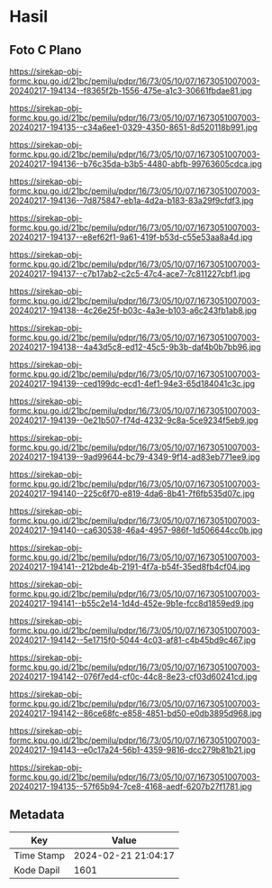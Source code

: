 # Hasil

## Foto C Plano

https://sirekap-obj-formc.kpu.go.id/21bc/pemilu/pdpr/16/73/05/10/07/1673051007003-20240217-194134--f8365f2b-1556-475e-a1c3-30661fbdae81.jpg

https://sirekap-obj-formc.kpu.go.id/21bc/pemilu/pdpr/16/73/05/10/07/1673051007003-20240217-194135--c34a6ee1-0329-4350-8651-8d520118b991.jpg

https://sirekap-obj-formc.kpu.go.id/21bc/pemilu/pdpr/16/73/05/10/07/1673051007003-20240217-194136--b76c35da-b3b5-4480-abfb-99763605cdca.jpg

https://sirekap-obj-formc.kpu.go.id/21bc/pemilu/pdpr/16/73/05/10/07/1673051007003-20240217-194136--7d875847-eb1a-4d2a-b183-83a29f9cfdf3.jpg

https://sirekap-obj-formc.kpu.go.id/21bc/pemilu/pdpr/16/73/05/10/07/1673051007003-20240217-194137--e8ef62f1-9a61-419f-b53d-c55e53aa8a4d.jpg

https://sirekap-obj-formc.kpu.go.id/21bc/pemilu/pdpr/16/73/05/10/07/1673051007003-20240217-194137--c7b17ab2-c2c5-47c4-ace7-7c811227cbf1.jpg

https://sirekap-obj-formc.kpu.go.id/21bc/pemilu/pdpr/16/73/05/10/07/1673051007003-20240217-194138--4c26e25f-b03c-4a3e-b103-a6c243fb1ab8.jpg

https://sirekap-obj-formc.kpu.go.id/21bc/pemilu/pdpr/16/73/05/10/07/1673051007003-20240217-194138--4a43d5c8-ed12-45c5-9b3b-daf4b0b7bb96.jpg

https://sirekap-obj-formc.kpu.go.id/21bc/pemilu/pdpr/16/73/05/10/07/1673051007003-20240217-194139--ced199dc-ecd1-4ef1-94e3-65d184041c3c.jpg

https://sirekap-obj-formc.kpu.go.id/21bc/pemilu/pdpr/16/73/05/10/07/1673051007003-20240217-194139--0e21b507-f74d-4232-9c8a-5ce9234f5eb9.jpg

https://sirekap-obj-formc.kpu.go.id/21bc/pemilu/pdpr/16/73/05/10/07/1673051007003-20240217-194139--9ad99644-bc79-4349-9f14-ad83eb771ee9.jpg

https://sirekap-obj-formc.kpu.go.id/21bc/pemilu/pdpr/16/73/05/10/07/1673051007003-20240217-194140--225c6f70-e819-4da6-8b41-7f6fb535d07c.jpg

https://sirekap-obj-formc.kpu.go.id/21bc/pemilu/pdpr/16/73/05/10/07/1673051007003-20240217-194140--ca630538-46a4-4957-986f-1d506644cc0b.jpg

https://sirekap-obj-formc.kpu.go.id/21bc/pemilu/pdpr/16/73/05/10/07/1673051007003-20240217-194141--212bde4b-2191-4f7a-b54f-35ed8fb4cf04.jpg

https://sirekap-obj-formc.kpu.go.id/21bc/pemilu/pdpr/16/73/05/10/07/1673051007003-20240217-194141--b55c2e14-1d4d-452e-9b1e-fcc8d1859ed9.jpg

https://sirekap-obj-formc.kpu.go.id/21bc/pemilu/pdpr/16/73/05/10/07/1673051007003-20240217-194142--5e1715f0-5044-4c03-af81-c4b45bd9c467.jpg

https://sirekap-obj-formc.kpu.go.id/21bc/pemilu/pdpr/16/73/05/10/07/1673051007003-20240217-194142--076f7ed4-cf0c-44c8-8e23-cf03d60241cd.jpg

https://sirekap-obj-formc.kpu.go.id/21bc/pemilu/pdpr/16/73/05/10/07/1673051007003-20240217-194142--86ce68fc-e858-4851-bd50-e0db3895d968.jpg

https://sirekap-obj-formc.kpu.go.id/21bc/pemilu/pdpr/16/73/05/10/07/1673051007003-20240217-194143--e0c17a24-56b1-4359-9816-dcc279b81b21.jpg

https://sirekap-obj-formc.kpu.go.id/21bc/pemilu/pdpr/16/73/05/10/07/1673051007003-20240217-194135--57f65b94-7ce8-4168-aedf-6207b27f1781.jpg


## Metadata

| Key        | Value               |
| ---------- | ------------------- |
| Time Stamp | 2024-02-21 21:04:17 |
| Kode Dapil | 1601                |



